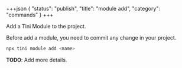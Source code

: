 +++json
{
  "status": "publish",
  "title": "module add",
  "category": "commands"
}
+++


Add a Tini Module to the project.

Before add a module, you need to commit any change in your project.

```bash
npx tini module add <name> 
```

**TODO**: Add more details.

